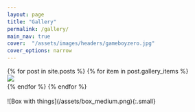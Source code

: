 ```yaml
---
layout: page
title: "Gallery"
permalink: /gallery/
main_nav: true
cover:  "/assets/images/headers/gameboyzero.jpg"
cover_options: narrow
---
```

<div class="gallery-items">
{% for post in site.posts %}
  {% for item in post.gallery_items %}
  <div class="gallery-item">
    <a href="{{ item.image | prepend: site.baseurl }}" class="lightgallery-link" data-sub-html="{{ item.description }} <a href='{{ post.url }}'>Read more ...</a>"><img src="{{ item.gallery_image | prepend: site.baseurl }}" data-src="{{ item.image | prepend: site.baseurl }}" /></a>
  </div>
  {% endfor %}
{% endfor %}
</div>

<br />
![Box with things](/assets/box_medium.png){:.small}
